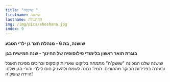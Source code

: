 ```yaml
---
title: "שושנה "
firstname: שושנה
lastname: התרנגולת
img: /img/pics/shoshana.jpg
index: 9
---
```


**שושנה, בת 6 - מנהלת חצר גן ילדי הטבע**

**בוגרת תואר ראשון בלימודי פילוסופיה של החינוך - שנה חמישית בגן**

שושנה שלנו המכונה "שושק'ה" מתמחה בליקוט שאריות קוסקוס וכריכים מפינת האוכל ובעזרה בפרידות הבוקר מההורים. תמיד נכונה לשמח ולהעניק חום לילדי והורי הגן שלנו. היידה שושק'ה!
